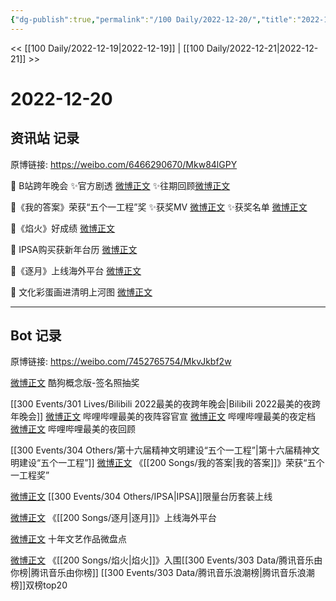 ```yaml
---
{"dg-publish":true,"permalink":"/100 Daily/2022-12-20/","title":"2022-12-20","created":"2022-12-21T10:21:46.000+08:00","updated":"2023-04-11T14:46:32.000+08:00"}
---
```



<< [[100 Daily/2022-12-19\|2022-12-19]] | [[100 Daily/2022-12-21\|2022-12-21]] >>

# 2022-12-20

## 资讯站 记录

原博链接: https://weibo.com/6466290670/Mkw84lGPY

🌟 B站跨年晚会
✨官方剧透 [微博正文](https://weibo.com/6466290670/MkqTprEeZ)
✨往期回顾[微博正文](https://weibo.com/6466290670/MksRAkI67)

🌟《我的答案》荣获“五个一工程”奖
✨获奖MV [微博正文](https://weibo.com/6466290670/MkrFc41Bz)
✨获奖名单 [微博正文](https://weibo.com/6466290670/MkrjEn6XF)

🌟《焰火》好成绩 [微博正文](https://weibo.com/6466290670/MksSD5OdI)

🌟 IPSA购买获新年台历 [微博正文](https://weibo.com/6466290670/MkrGorfOT)

🌟《逐月》上线海外平台 [微博正文](https://weibo.com/6466290670/MksUav7TM)

🌟 文化彩蛋画进清明上河图 [微博正文](https://weibo.com/6466290670/MkvjB55ew)

---
## Bot 记录

原博链接: https://weibo.com/7452765754/MkvJkbf2w

[微博正文](https://m.weibo.cn/7689565545/4847279666892372) 酷狗概念版-签名照抽奖

[[300 Events/301 Lives/Bilibili 2022最美的夜跨年晚会\|Bilibili 2022最美的夜跨年晚会]]
[微博正文](https://m.weibo.cn/7524193441/4848694027616657) 哔哩哔哩最美的夜阵容官宣
[微博正文](https://m.weibo.cn/7524193441/4848691498461325) 哔哩哔哩最美的夜定档
[微博正文](https://m.weibo.cn/7524193441/4848751908754253) 哔哩哔哩最美的夜回顾

[[300 Events/304 Others/第十六届精神文明建设“五个一工程”\|第十六届精神文明建设“五个一工程”]]
[微博正文](https://m.weibo.cn/5053469079/4848722984309026) 《[[200 Songs/我的答案\|我的答案]]》荣获“五个一工程奖”

[微博正文](https://m.weibo.cn/1851789841/4848727124874165) [[300 Events/304 Others/IPSA\|IPSA]]限量台历套装上线

[微博正文](https://m.weibo.cn/6562790546/4848751477269340) 《[[200 Songs/逐月\|逐月]]》上线海外平台

[微博正文](https://m.weibo.cn/3266943013/4848453689278830) 十年文艺作品微盘点

[微博正文](https://m.weibo.cn/6573096128/4848767360043486) 《[[200 Songs/焰火\|焰火]]》入围[[300 Events/303 Data/腾讯音乐由你榜\|腾讯音乐由你榜]] [[300 Events/303 Data/腾讯音乐浪潮榜\|腾讯音乐浪潮榜]]双榜top20
